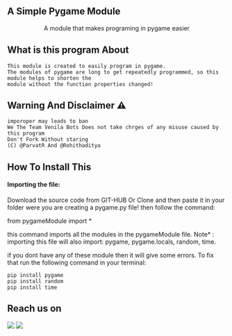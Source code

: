 ##  A Simple Pygame Module

<p align="center">
A module that makes programing in pygame easier
  
## What is this program About 
```
This module is created to easily program in pygame.
The modules of pygame are long to get repeatedly programmed, so this module helps to shorten the 
module without the function properties changed!
```

## Warning And Disclaimer ⚠  
```
imporoper may leads to ban 
We The Team Venila Bots Does not take chrges of any misuse caused by this program
Don't Fork Without staring 
(C) @ParvatR And @Rohithaditya 
```

## How To Install This

#### Importing the file:

Download the source code from GIT-HUB Or Clone and then paste it
in your folder were you are creating a pygame.py file!
then follow the command:

from pygameModule import *

this command imports all the modules in the pygameModule
file.
Note* : importing this file will also import:
            pygame, pygame.locals, random, time.
        
if you dont have any of these module then it will give some
errors.
To fix that run the following command in your terminal:

```pip
pip install pygame
pip install random
pip install time
```

## Reach us on 
<a href="https://t.me/rohithaditya"><img src="https://img.shields.io/badge/Pm%20Us%20On%20Telegram-Rohithaditya-blue"></a>
<a href="https://t.me/parvat_R"><img src="https://img.shields.io/badge/Pm%20Us%20On%20Telegram-parvat-blue"></a>
